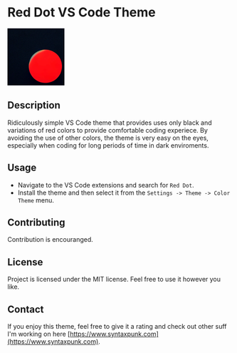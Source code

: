 # Red Dot VS Code Theme


![Red Dot Theme Logo](rddt.png)

## Description

Ridiculously simple VS Code theme that provides uses only black and variations of red colors to provide
comfortable coding experiece. By avoiding the use of other colors, the theme is very easy on the eyes,
especially when coding for long periods of time in dark enviroments.

## Usage

 - Navigate to the VS Code extensions and search for `Red Dot`. 
 - Install the theme and then select it from the `Settings -> Theme -> Color Theme` menu.

## Contributing

Contribution is encouranged.

## License

Project is licensed under the MIT license. Feel free to use it however you like.

## Contact

If you enjoy this theme, feel free to give it a rating and check out other suff I'm working on here
[https://www.syntaxpunk.com](https://www.syntaxpunk.com).
